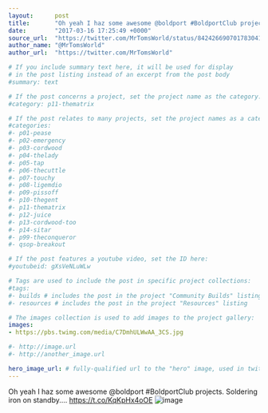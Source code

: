 ```yaml
---
layout:      post
title:       "Oh yeah I haz some awesome @boldport #BoldportClub projects. Soldering iron on standby...."
date:        "2017-03-16 17:25:49 +0000"
source_url:  "https://twitter.com/MrTomsWorld/status/842426690701783041"
author_name: "@MrTomsWorld"
author_url:  "https://twitter.com/MrTomsWorld"

# If you include summary text here, it will be used for display
# in the post listing instead of an excerpt from the post body
#summary: text

# If the post concerns a project, set the project name as the category:
#category: p11-thematrix

# If the post relates to many projects, set the project names as a categories array:
#categories:
#- p01-pease
#- p02-emergency
#- p03-cordwood
#- p04-thelady
#- p05-tap
#- p06-thecuttle
#- p07-touchy
#- p08-ligemdio
#- p09-pissoff
#- p10-thegent
#- p11-thematrix
#- p12-juice
#- p13-cordwood-too
#- p14-sitar
#- p99-theconqueror
#- qsop-breakout

# If the post features a youtube video, set the ID here:
#youtubeid: gXsVeNLuWLw

# Tags are used to include the post in specific project collections:
#tags:
#- builds # includes the post in the project "Community Builds" listing
#- resources # includes the post in the project "Resources" listing

# The images collection is used to add images to the project gallery:
images:
- https://pbs.twimg.com/media/C7DmhULWwAA_3CS.jpg

#- http://image.url
#- http://another_image.url

hero_image_url: # fully-qualified url to the "hero" image, used in twitter cards for example
---
```


Oh yeah I haz some awesome @boldport #BoldportClub projects. Soldering iron on standby.... https://t.co/KqKpHx4oOE
![image](https://pbs.twimg.com/media/C7DmhULWwAA_3CS.jpg)


